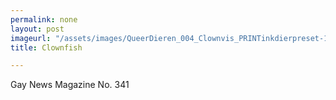 ```yaml
---
permalink: none
layout: post
imageurl: "/assets/images/QueerDieren_004_Clownvis_PRINTinkdierpreset-1.jpg"
title: Clownfish

---
```


Gay News Magazine No. 341
